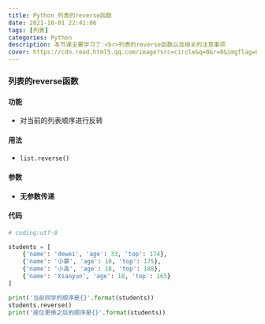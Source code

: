 ```yaml
---
title: Python 列表的reverse函数
date: 2021-10-01 22:41:06
tags: [列表]
categories: Python
description: 本节课主要学习了:<br>列表的reverse函数以及相关的注意事项
cover: https://cdn.read.html5.qq.com/image?src=circle&q=0&r=0&imgflag=0&cdn_cache=1800&w=0&h=0&imageUrl=https://learnonly-7.oss-cn-qingdao.aliyuncs.com/2021-10-1/4.png
---
```


### 列表的reverse函数

#### 功能

- 对当前的列表顺序进行反转

#### 用法

- `list.reverse()`

#### 参数

- **无参数传递**

#### 代码

```python
# coding:utf-8

students = [
    {'name': 'dewei', 'age': 33, 'top': 174},
    {'name': '小慕', 'age': 10, 'top': 175},
    {'name': '小高', 'age': 18, 'top': 188},
    {'name': 'Xiaoyun', 'age': 18, 'top': 165}
]

print('当前同学的顺序是{}'.format(students))
students.reverse()
print('座位更换之后的顺序是{}'.format(students))

```

